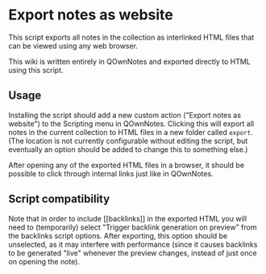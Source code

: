 # Export notes as website

This script exports all notes in the collection as interlinked HTML files that can be viewed using any web browser.

This wiki is written entirely in QOwnNotes and exported directly to HTML using this script.

## Usage

Installing the script should add a new custom action ("Export notes as website") to the Scripting menu in QOwnNotes. Clicking this will export all notes in the current collection to HTML files in a new folder called `export`. (The location is not currently configurable without editing the script, but eventually an option should be added to change this to something else.)

After opening any of the exported HTML files in a browser, it should be possible to click through internal links just like in QOwnNotes.

## Script compatibility

Note that in order to include [[backlinks]] in the exported HTML you will need to (temporarily) select "Trigger backlink generation on preview" from the backlinks script options. After exporting, this option should be unselected, as it may interfere with performance (since it causes backlinks to be generated "live" whenever the preview changes, instead of just once on opening the note).
